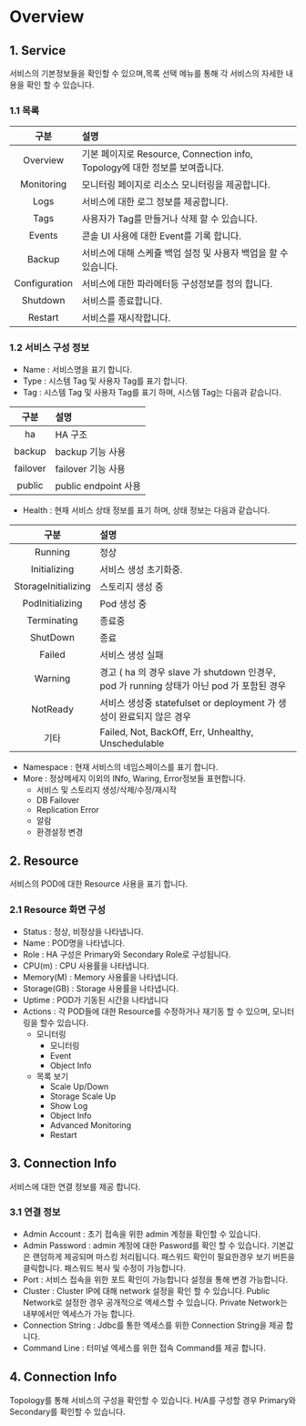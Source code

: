 # Overview
## 1. Service
서비스의 기본정보들을 확인할 수 있으며,목록 선택 메뉴를 통해 각 서비스의 자세한 내용을 확인 할 수 있습니다.

### 1.1 목록
<!-- 표 -->
|         구분        | 설명   |  
|:---: | :--- |  
| Overview                 | 기본 페이지로 Resource, Connection info, Topology에 대한 정보를 보여줍니다.  |  
| Monitoring                 | 모니터링 페이지로 리소스 모니터링을 제공합니다. |
| Logs                  | 서비스에 대한 로그 정보를 제공합니다.   |  
| Tags                  | 사용자가 Tag를 만들거나 삭제 할 수 있습니다. |
| Events                  | 콘솔 UI 사용에 대한 Event를 기록 합니다.  |  
| Backup                  | 서비스에 대해 스케쥴 백업 설정 및 사용자 백업을 할 수 있습니다. |
| Configuration                  | 서비스에 대한 파라메터등 구성정보를 정의 합니다.  |  
| Shutdown                  | 서비스를 종료합니다. |
| Restart                   | 서비스를 재시작합니다. |

### 1.2 서비스 구성 정보
+ Name : 서비스명을 표기 합니다.
+ Type  : 시스템 Tag 및 사용자 Tag를 표기 합니다.
+ Tag  : 시스템 Tag 및 사용자 Tag를 표기 하며, 시스템 Tag는 다음과 같습니다.

<!-- 표 -->
  |         구분        | 설명   |  
  |:---: | :--- |  
  | ha                  | HA 구조  |  
  | backup                  | backup 기능 사용 |
  | failover                   | failover 기능 사용   |  
  | public                    | public endpoint 사용   |  

+ Health : 현재 서비스 상태 정보를 표기 하며, 상태 정보는 다음과 같습니다.
<!-- 표 -->
  |         구분        | 설명   |  
  |:---: | :--- |  
  | Running                   | 정상  |  
  | Initializing                   | 서비스 생성 초기화중. |
  | StorageInitializing                    | 스토리지 생성 중   |  
  | PodInitializing                     | Pod 생성 중   |  
  | Terminating                       | 종료중   |
  | ShutDown                      | 종료   |  
  | Failed                      | 서비스 생성 실패   |
  | Warning                       | 경고 ( ha 의 경우 slave 가 shutdown 인경우, pod 가 running 상태가 아닌 pod 가 포함된 경우   |
  | NotReady                        | 서비스 생성중 statefulset or deployment 가 생성이 완료되지 않은 경우  |
  | 기타                        | Failed, Not, BackOff, Err, Unhealthy, Unschedulable   |
  
  + Namespace : 현재 서비스의 네임스페이스를 표기 합니다.
  + More : 정상메세지 이외의 INfo, Waring, Error정보들 표현합니다.
       - 서비스 및 스토리지 생성/삭제/수정/재시작
       - DB Failover
       - Replication Error
       - 알람
       - 환경설정 변경
## 2. Resource
서비스의 POD에 대한 Resource 사용을 표기 합니다. 
### 2.1 Resource 화면 구성
+ Status  : 정상, 비정상을 나타냅니다.
+ Name : POD명을 나타냅니다.
+ Role : HA 구성은 Primary와 Secondary Role로 구성됩니다. 
+ CPU(m) : CPU 사용률을 나타냅니다.
+ Memory(M) : Memory 사용률을 나타냅니다.
+ Storage(GB) : Storage 사용률을 나타냅니다.
+ Uptime  : POD가 기동된 시간을 나타냅니다
+ Actions : 각 POD들에 대한 Resource를 수정하거나 재기동 할 수 있으며, 모니터링을 할수 있습니다.
    - 모니터링
        * 모니터링
        * Event
        * Object Info  
    - 목록 보기  
         * Scale Up/Down 
         * Storage Scale Up
         * Show Log  
         * Object Info 
         * Advanced Monitoring
         * Restart  
 
## 3. Connection Info
서비스에 대한 연결 정보를 제공 합니다.
### 3.1 연결 정보
+ Admin Account : 초기 접속을 위한 admin 계정을 확인할 수 있습니다.
+ Admin Password : admin 계정에 대한 Pasword를 확인 할 수 있습니다. 기본값은 랜덤하게 제공되며 마스킹 처리됩니다. 패스워드 확인이 필요한경우 보기 버튼을 클릭합니다. 패스워드 복사 및 수정이 가능합니다.
+ Port : 서비스 접속을 위한 포트 확인이 가능합니다 설정을 통해 변경 가능합니다.
+ Cluster : Cluster IP에 대해 network 설정을 확인 할 수 있습니다. Public Network로 설정한 경우 공개적으로 액세스할 수 있습니다. Private Network는 내부에서만 엑세스가 가능 합니다.
+ Connection String : Jdbc를 통한 엑세스를 위한 Connection String을 제공 합니다.
+ Command Line :  터미널 엑세스를 위한 접속 Command를 제공 합니다.

## 4. Connection Info
Topology를 통해 서비스의 구성을 확인할 수 있습니다.
H/A를 구성할 경우 Primary와 Secondary를 확인할 수 있습니다.
